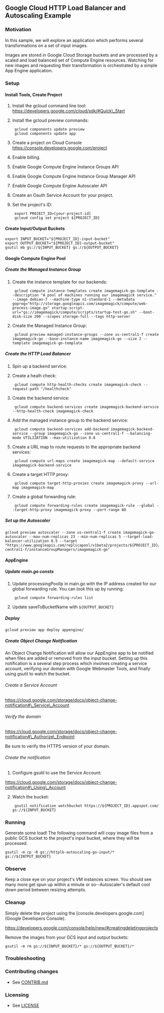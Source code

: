 ## Google Cloud HTTP Load Balancer and Autoscaling Example

### Motivation

In this sample, we will explore an application which performs several transformations on a set of input images.

Images are stored in Google Cloud Storage buckets and are processed by a scaled and load balanced set of Compute Engine resources. Watching for new images and requesting their transformation is orchestrated by a simple App Engine application.

### Setup

#### Install Tools, Create Project

1. Install the gcloud command line tool: <https://developers.google.com/cloud/sdk/#Quick\_Start>
2. Install the gcloud preview commands:

		gcloud components update preview
		gcloud components update app
3. Create a project on Cloud Console <https://console.developers.google.com/project>
4. Enable billing.
5. Enable Google Compute Engine Instance Groups API
6. Enable Google Compute Engine Instance Group Manager API
7. Enable Google Compute Engine Autoscaler API
8. Create an Oauth Service Account for your project.
9. Set the project's ID:

		export PROJECT_ID=[your-project-id]
		gcloud config set project ${PROJECT_ID}

#### Create Input/Output Buckets

	export INPUT_BUCKET="${PROJECT_ID}-input-bucket"
	export OUTPUT_BUCKET="${PROJECT_ID}-output-bucket"
	gsutil mb gs://${INPUT_BUCKET} gs://${OUTPUT_BUCKET}

#### Google Compute Engine Pool

##### Create the Managed Instance Group
1. Create the instance template for our backends:

		gcloud compute instance-templates create imagemagick-go-template --description "A pool of machines running our imagemagick service." --image debian-7 --machine-type n1-standard-1 --metadata goprog="http://storage.googleapis.com/imagemagick/compute/web-process-image.go" startup-script-url="gs://imagemagick/compute/scripts/startup-test-go.sh" --boot-disk-size 200 --scopes storage-full --tags http-server
2. Create the Managed Instance Group:

		gcloud preview managed-instance-groups --zone us-central1-f create imagemagick-go --base-instance-name imagemagick-go --size 2 --template imagemagick-go-template

##### Create the HTTP Load Balancer
1. Spin up a backend service:
  1. Create a healh check:

		  gcloud compute http-health-checks create imagemagick-check --request-path "/healthcheck"
  2. Create the backend service:

		  gcloud compute backend-services create imagemagick-backend-service --http-health-check imagemagick-check
  3. Add the managed instance group to the backend service:

		  gcloud compute backend-services add-backend imagemagick-backend-service --group imagemagick-go --zone us-central1-f --balancing-mode UTILIZATION --max-utilization 0.6
2. Create a URL map to route requests to the appropriate backend services:

		gcloud compute url-maps create imagemagick-map --default-service imagemagick-backend-service
3. Create a target HTTP proxy:

		gcloud compute target-http-proxies create imagemagick-proxy --url-map imagemagick-map
4. Create a global forwarding rule:

		gcloud compute forwarding-rules create imagemagick-rule --global --target-http-proxy imagemagick-proxy --port-range 80

##### Set up the Autoscaler

	gcloud preview autoscaler --zone us-central1-f create imagemagick-go-autoscaler --max-num-replicas 23 --min-num-replicas 5 --target-load-balancer-utilization 0.5 --target "https://www.googleapis.com/replicapool/v1beta2/projects/${PROJECT_ID}/zones/us-central1-f/instanceGroupManagers/imagemagick-go"

#### AppEngine

##### Update main.go consts

1. Update processingPoolIp in main.go with the IP address created for our global forwarding rule. You can look this up by running:

		gcloud compute forwarding-rules list
2. Update saveToBucketName with `${OUTPUT_BUCKET}`

##### Deploy

	gcloud preview app deploy appengine/

##### Create Object Change Notification

An Object Change Notification will allow our AppEngine app to be notified when files are added or removed from the input bucket. Setting up this notification is a several step process which involves creating a service account, verifying our domain with Google Webmaster Tools, and finally using gsutil to watch the bucket.

###### Create a Service Account

<https://cloud.google.com/storage/docs/object-change-notification#\_Service\_Account>

###### Verify the domain

<https://cloud.google.com/storage/docs/object-change-notification#\_Authorize\_Endpoint>

Be sure to verify the HTTPS version of your domain.

###### Create the notification

1. Configure gsutil to use the Service Account:

<https://cloud.google.com/storage/docs/object-change-notification#\_Using\_Account>

2. Watch the bucket:

		gsutil notification watchbucket https://${PROJECT_ID}.appspot.com/ gs://${INPUT_BUCKET}

### Running

Generate some load! The following command will copy image files from a public GCS bucket to the project's input bucket, where they will be processed. 

	gsutil -m cp -R gs://httplb-autoscaling-go-input/* gs://${INTPUT_BUCKET}

### Observe

Keep a close eye on your project's VM instances screen. You should see many more get spun up within a minute or so--Autoscaler's default cool down period between resizing attempts.

### Cleanup

Simply delete the project using the [console.developers.google.com](Google Developers Console).

<https://developers.google.com/console/help/new/#creatingdeletingprojects>

Remove the images from your GCS input and output buckets:

	gsutil -m rm gs://${INPUT_BUCKET}/* gs://${OUTPUT_BUCKET}/*


### Troubleshooting


### Contributing changes

* See [CONTRIB.md](CONTRIB.md)


### Licensing

* See [LICENSE](LICENSE)

